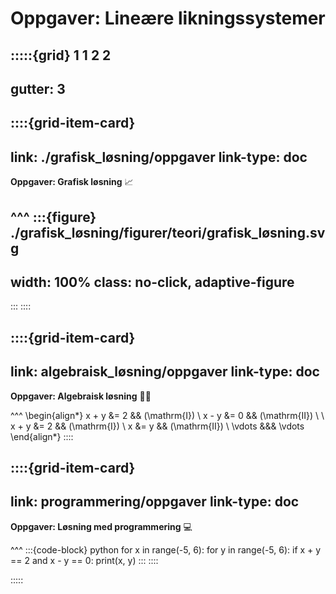 # Oppgaver: Lineære likningssystemer

:::::{grid} 1 1 2 2
---
gutter: 3
---

::::{grid-item-card}
---
link: ./grafisk_løsning/oppgaver
link-type: doc
---
**Oppgaver: Grafisk løsning** 📈

^^^
:::{figure} ./grafisk_løsning/figurer/teori/grafisk_løsning.svg
---
width: 100%
class: no-click, adaptive-figure
---
:::
::::

::::{grid-item-card}
---
link: algebraisk_løsning/oppgaver
link-type: doc
---
**Oppgaver: Algebraisk løsning** ✍🏼

^^^
\begin{align*}
    x + y &= 2 && (\mathrm{I}) \\
    x - y &= 0 && (\mathrm{II}) \\
    \\
    x + y &= 2 && (\mathrm{I}) \\
    x &= y && (\mathrm{II})
    \\
    \vdots &&& \vdots
\end{align*}
::::

::::{grid-item-card}
---
link: programmering/oppgaver
link-type: doc
---
**Oppgaver: Løsning med programmering** 💻

^^^
:::{code-block} python
for x in range(-5, 6):
    for y in range(-5, 6):
        if x + y == 2 and x - y == 0:
            print(x, y)
:::
::::

:::::
